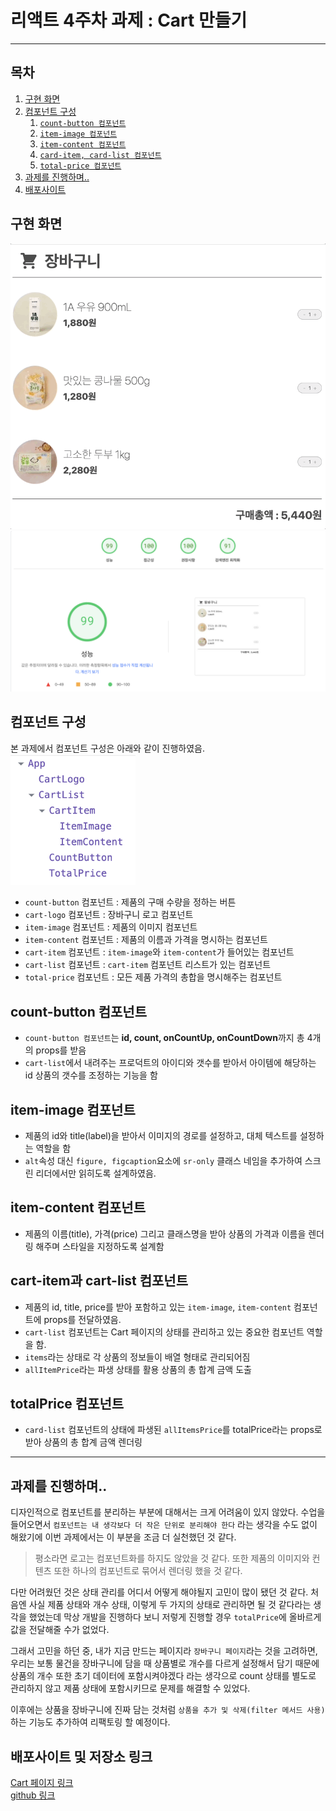 # 리액트 4주차 과제 : Cart 만들기

---

## 목차

1. [구현 화면](#구현-화면)
2. [컴포넌트 구성](#컴포넌트-구성)
   1. [`count-button 컴포넌트`](#count-button-컴포넌트)
   1. [`item-image 컴포넌트`](#item-image-컴포넌트)
   1. [`item-content 컴포넌트`](#item-content-컴포넌트)
   1. [`card-item, card-list 컴포넌트`](#cart-item과-cart-list-컴포넌트)
   1. [`total-price 컴포넌트`](#totalprice-컴포넌트)
3. [과제를 진행하며..](#과제를-진행하며)
4. [배포사이트](#배포사이트-및-저장소-링크)

## 구현 화면

<img src="./gif/play.gif">
<img src="./img/lighthouse.png">

## 컴포넌트 구성

본 과제에서 컴포넌트 구성은 아래와 같이 진행하였음.
<img src="../cart/img/componenttree.png" width=200>

- `count-button` 컴포넌트 : 제품의 구매 수량을 정하는 버튼
- `cart-logo` 컴포넌트 : 장바구니 로고 컴포넌트
- `item-image` 컴포넌트 : 제품의 이미지 컴포넌트
- `item-content` 컴포넌트 : 제품의 이름과 가격을 명시하는 컴포넌트
- `cart-item` 컴포넌트 : `item-image`와 `item-content`가 들어있는 컴포넌트
- `cart-list` 컴포넌트 : `cart-item` 컴포넌트 리스트가 있는 컴포넌트
- `total-price` 컴포넌트 : 모든 제품 가격의 총합을 명시해주는 컴포넌트

## count-button 컴포넌트

- `count-button 컴포넌트`는 **id, count, onCountUp, onCountDown**까지 총 4개의 props를 받음
- `cart-list`에서 내려주는 프로덕트의 아이디와 갯수를 받아서 아이템에 해당하는 id 상품의 갯수를 조정하는 기능을 함

## item-image 컴포넌트

- 제품의 id와 title(label)을 받아서 이미지의 경로를 설정하고, 대체 텍스트를 설정하는 역할을 함
- `alt`속성 대신 `figure, figcaption`요소에 `sr-only` 클래스 네임을 추가하여 스크린 리더에서만 읽히도록 설계하였음.

## item-content 컴포넌트

- 제품의 이름(title), 가격(price) 그리고 클래스명을 받아 상품의 가격과 이름을 렌더링 해주며 스타일을 지정하도록 설계함

## cart-item과 cart-list 컴포넌트

- 제품의 id, title, price를 받아 포함하고 있는 `item-image`, `item-content` 컴포넌트에 props를 전달하였음.
- `cart-list` 컴포넌트는 Cart 페이지의 상태를 관리하고 있는 중요한 컴포넌트 역할을 함.
- `items`라는 상태로 각 상품의 정보들이 배열 형태로 관리되어짐
- `allItemPrice`라는 파생 상태를 활용 상품의 총 합계 금액 도출

## totalPrice 컴포넌트

- `card-list` 컴포넌트의 상태에 파생된 `allItemsPrice`를 totalPrice라는 props로 받아 상품의 총 합계 금액 렌더링

---

## 과제를 진행하며..

디자인적으로 컴포넌트를 분리하는 부분에 대해서는 크게 어려움이 있지 않았다. 수업을 들어오면서 `컴포넌트는 내 생각보다 더 작은 단위로 분리해야 한다` 라는 생각을 수도 없이 해왔기에 이번 과제에서는 이 부분을 조금 더 실천했던 것 같다.

> 평소라면 로고는 컴포넌트화를 하지도 않았을 것 같다. 또한 제품의 이미지와 컨텐츠 또한 하나의 컴포넌트로 묶어서 렌더링 했을 것 같다.

다만 어려웠던 것은 상태 관리를 어디서 어떻게 해야될지 고민이 많이 됐던 것 같다.
처음엔 사실 제품 상태와 개수 상태, 이렇게 두 가지의 상태로 관리하면 될 것 같다라는 생각을 했었는데 막상 개발을 진행하다 보니 저렇게 진행할 경우 `totalPrice`에 올바르게 값을 전달해줄 수가 없었다.

그래서 고민을 하던 중, 내가 지금 만드는 페이지라 `장바구니 페이지`라는 것을 고려하면, 우리는 보통 물건을 장바구니에 담을 때 상품별로 개수를 다르게 설정해서 담기 때문에 상품의 개수 또한 초기 데이터에 포함시켜야겠다 라는 생각으로 count 상태를 별도로 관리하지 않고 제품 상태에 포함시키므로 문제를 해결할 수 있었다.

이후에는 상품을 장바구니에 진짜 담는 것처럼 `상품을 추가 및 삭제(filter 메서드 사용)`하는 기능도 추가하여 리팩토링 할 예정이다.

## 배포사이트 및 저장소 링크

[Cart 페이지 링크](https://khlee-react-homework.netlify.app/)  
[github 링크](https://github.com/llhyeon/react-homework)

